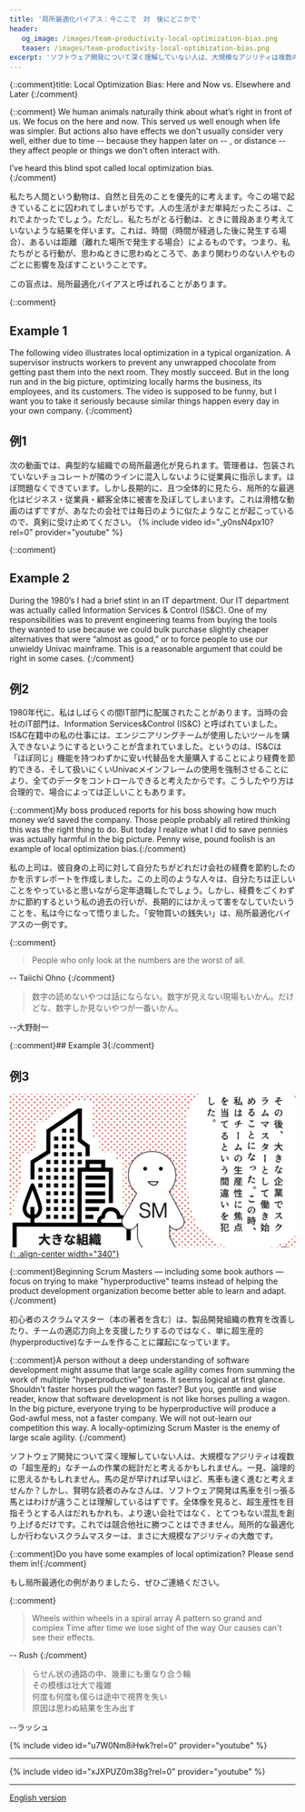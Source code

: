 ```yaml
---
title: '局所最適化バイアス：今ここで　対　後にどこかで'
header:
   og_image: /images/team-productivity-local-optimization-bias.png
   teaser: /images/team-productivity-local-optimization-bias.png
excerpt: 'ソフトウェア開発について深く理解していない人は、大規模なアジリティは複数の「超生産的」なチームの作業の総計だと考えるかもしれません。一見、論理的に思えるかもしれません。馬の足が早ければ早いほど、馬車も速く進むと考えませんか？しかし、賢明な読者のみなさんは、ソフトウェア開発は馬車を引っ張る馬とはわけが違うことは理解しているはずです。'
---
```

{::comment}title:  Local Optimization Bias: Here and Now vs. Elsewhere and Later
{:/comment}

{::comment}
We human animals naturally think about what’s right in front of us.  We focus on the here and now.  This served us well enough when life was simpler.  But actions also have effects we don't usually consider very well, either due to time -- because they happen later on -- , or distance -- they affect people or things we don't often interact with.

I’ve heard this blind spot called local optimization bias.  
{:/comment}

私たち人間という動物は、自然と目先のことを優先的に考えます。今この場で起きていることに囚われてしまいがちです。人の生活がまだ単純だったころは、これでよかったでしょう。ただし、私たちがとる行動は、ときに普段あまり考えていないような結果を伴います。これは、時間（時間が経過した後に発生する場合）、あるいは距離（離れた場所で発生する場合）によるものです。つまり、私たちがとる行動が、思わぬときに思わぬところで、あまり関わりのない人やものごとに影響を及ぼすこということです。

この盲点は、局所最適化バイアスと呼ばれることがあります。

{::comment}
## Example 1

The following video illustrates local optimization in a typical organization.  A supervisor instructs workers to prevent any unwrapped chocolate from getting past them into the next room.  They mostly succeed.  But in the long run and in the big picture, optimizing locally harms the business, its employees, and its customers.  The video is supposed to be funny, but I want you to take it seriously because similar things happen every day in your own company.
{:/comment}

## 例1

次の動画では、典型的な組織での局所最適化が見られます。管理者は、包装されていないチョコレートが隣のラインに混入しないように従業員に指示します。ほぼ問題なくできています。しかし長期的に、且つ全体的に見たら、局所的な最適化はビジネス・従業員・顧客全体に被害を及ぼしてしまいます。これは滑稽な動画のはずですが、あなたの会社では毎日のように似たようなことが起こっているので、真剣に受け止めてください。
{% include video id="_y0nsN4px10?rel=0" provider="youtube" %}

{::comment}
## Example 2

During the 1980’s I had a brief stint in an IT department. Our IT department was actually called Information Services & Control (IS&C). One of my responsibilities was to prevent engineering teams from buying the tools they wanted to use because we could bulk purchase slightly cheaper alternatives that were “almost as good,” or to force people to use our unwieldy Univac mainframe. This is a reasonable argument that could be right in some cases.
{:/comment}

## 例2

1980年代に、私はしばらくの間IT部門に配属されたことがあります。当時の会社のIT部門は、Information Services&Control (IS&C) と呼ばれていました。IS&C在籍中の私の仕事には、エンジニアリングチームが使用したいツールを購入できないようにするということが含まれていました。というのは、IS&Cは「ほぼ同じ」機能を持つわずかに安い代替品を大量購入することにより経費を節約できる、そして扱いにくいUnivacメインフレームの使用を強制させることにより、全てのデータをコントロールできると考えたからです。こうしたやり方は合理的で、場合によっては正しいこともあります。

{::comment}My boss produced reports for his boss showing how much money we’d saved the company. Those people probably all retired thinking this was the right thing to do. But today I realize what I did to save pennies was actually harmful in the big picture. Penny wise, pound foolish is an example of local optimization bias.{:/comment}

私の上司は、彼自身の上司に対して自分たちがどれだけ会社の経費を節約したのかを示すレポートを作成しました。この上司のような人々は、自分たちは正しいことをやっていると思いながら定年退職したでしょう。しかし、経費をごくわずかに節約するという私の過去の行いが、長期的にはかえって害をなしていたいうことを、私は今になって悟りました。「安物買いの銭失い」は、局所最適化バイアスの一例です。

{::comment}
> People who only look at the numbers are the worst of all.

-- Taiichi Ohno
{:/comment}

> 数字の読めないやつは話にならない。数字が見えない現場もいかん。だけどな、数字しか見ないやつが一番いかん。

--大野耐一

{::comment}## Example 3{:/comment}

## 例3

[![チームの生産性 局所最適化バイアス](../images/team-productivity-local-optimization-bias.png){: .align-center width="340"}](/)


{::comment}Beginning Scrum Masters –– including some book authors –– focus on trying to make "hyperproductive" teams instead of helping the product development organization become better able to learn and adapt.{:/comment}

初心者のスクラムマスター（本の著者を含む）は、製品開発組織の教育を改善したり、チームの適応力向上を支援したりするのではなく、単に超生産的(hyperproductive)なチームを作ることに躍起になっています。

{::comment}A person without a deep understanding of software development might assume that large scale agility comes from summing the work of multiple "hyperproductive" teams.  It seems logical at first glance.  Shouldn't faster horses pull the wagon faster?  But you, gentle and wise reader, know that software development is not like horses pulling a wagon.  In the big picture, everyone trying to be hyperproductive will produce a God-awful mess, not a faster company.  We will not out-learn our competition this way.  A locally-optimizing Scrum Master is the enemy of large scale agility.  {:/comment}

ソフトウェア開発について深く理解していない人は、大規模なアジリティは複数の「超生産的」なチームの作業の総計だと考えるかもしれません。一見、論理的に思えるかもしれません。馬の足が早ければ早いほど、馬車も速く進むと考えませんか？しかし、賢明な読者のみなさんは、ソフトウェア開発は馬車を引っ張る馬とはわけが違うことは理解しているはずです。全体像を見ると、超生産性を目指そうとする人はだれもかれも、より速い会社ではなく、とてつもない混乱を創り上げるだけです。これでは競合他社に勝つことはできません。局所的な最適化しか行わないスクラムマスターは、まさに大規模なアジリティの大敵です。

{::comment}Do you have some examples of local optimization? Please send them in!{:/comment}

もし局所最適化の例がありましたら、ぜひご連絡ください。

{::comment}
> Wheels within wheels in a spiral array 
> A pattern so grand and complex 
> Time after time we lose sight of the way 
> Our causes can't see their effects.

-- Rush
{:/comment}

> らせん状の通路の中、幾重にも重なり合う輪  
> その模様は壮大で複雑  
> 何度も何度も僕らは途中で視界を失い  
> 原因は思わぬ結果を生み出す  

--ラッシュ


{% include video id="u7W0Nm8iHwk?rel=0" provider="youtube" %}

* * *

{% include video id="xJXPUZ0m38g?rel=0" provider="youtube" %}

* * *

[English version](https://seattlescrum.com/local-optimization-bias/)

